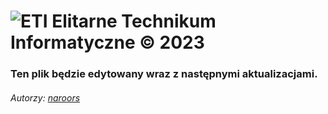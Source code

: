 # ![ETI](https://i.imgur.com/0D5JH4n.png) Elitarne Technikum Informatyczne &copy; 2023
### Ten plik będzie edytowany wraz z następnymi aktualizacjami. 
###### Autorzy: [naroors](https://naroors.pl)